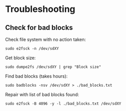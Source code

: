 # Troubleshooting

## Check for bad blocks

Check file system with no action taken:

```
sudo e2fsck -n /dev/sdXY 
```

Get block size:

```
sudo dumpe2fs /dev/sdXY | grep "Block size"
```

Find bad blocks (takes hours):

```
sudo badblocks -nsv /dev/sdXY > ./bad_blocks.txt
```

Repair with list of bad blocks found:

```
sudo e2fsck -B 4096 -y -l ./bad_blocks.txt /dev/sdXY
```
